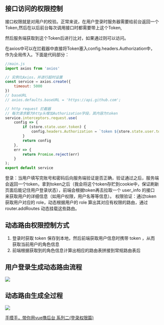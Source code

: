 <!--
 * @Author: Vimalakirti
 * @Date: 2020-06-08 20:04:05
 * @LastEditTime: 2020-07-01 21:52:45
 * @Description: 
 * @FilePath: \vuepress-blog\docs\blog\VUE-Library\vue项目路由权限配置.md
--> 
## 接口访问的权限控制
接口权限就是对用户的校验。正常来说，在用户登录时服务器需要给前台返回一个Token,然后在以后前台每次调用接口时都需要带上这个Token,

然后服务端获取到这个Token后进行比对，如果通过则可以访问。

在axios中可以在拦截器中直接将Token塞入config.headers.Authorization中，作为全局传入。下面是代码部分：
```js
//main.js
import axios from 'axios'

// 实例化Axios，并进行超时设置
const service = axios.create({
    timeout: 5000
})
// baseURL
// axios.defaults.baseURL = 'https://api.github.com';

// http request 拦截器
// 每次请求都为http头增加Authorization字段，其内容为token
service.interceptors.request.use(
    config => {
        if (store.state.user.token) {
            config.headers.Authorization = `token ${store.state.user.token}`;
        }
        return config
    },
    err => {
        return Promise.reject(err)
    }
);
export default service
```
登录：当用户填写完账号和密码后向服务端验证是否正确，验证通过之后，服务端会返回一个token，拿到token之后（我会将这个token存贮到cookie中，保证刷新页面后能记住用户登录状态），前端会根据token再去拉取一个 user_info 的接口来获取用户的详细信息（如用户权限，用户名等等信息）。
权限验证：通过token获取用户对应的 role，动态根据用户的 role 算出其对应有权限的路由，通过 router.addRoutes 动态挂载这些路由。

## 动态路由权限控制方式
1. 登录时获取 token 保存到本地，然后前端获取用户信息时携带 token ，从而获取当前用户的角色信息
2. 前端根据获取到的角色信息计算出相应的路由表拼接到常规路由表后

## 用户登录生成动态路由流程

![](https://gitee.com/lj107571/imgformd/raw/master/20201012110546.png)


## 动态路由生成全过程

![](https://gitee.com/lj107571/imgformd/raw/master/20201012112958.png)

[手摸手，带你用vue撸后台 系列二(登录权限篇)](https://juejin.im/post/591aa14f570c35006961acac)